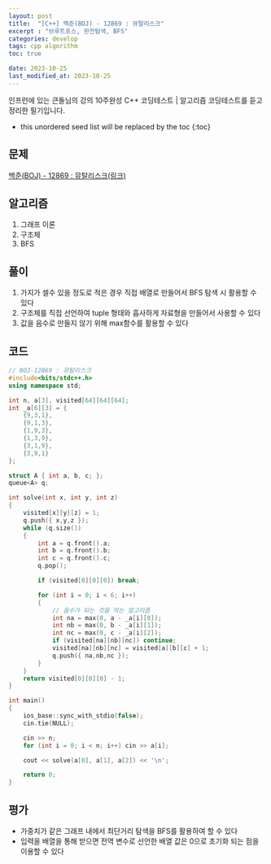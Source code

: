 ```yaml
---
layout: post
title:  "[C++] 백준(BOJ) - 12869 : 뮤탈리스크"
excerpt : "브루트포스, 완전탐색, BFS"
categories: develop
tags: cpp algorithm
toc: true

date: 2023-10-25
last_modified_at: 2023-10-25
---
```

> <span style="font-size: 80%">
인프런에 있는 큰돌님의 강의 10주완성 C++ 코딩테스트 | 알고리즘 코딩테스트를 듣고 정리한 필기입니다.</span>

<!--more-->

* this unordered seed list will be replaced by the toc
{:toc}

## 문제 

[백준(BOJ) - 12869 : 뮤탈리스크(링크)](https://www.acmicpc.net/problem/12869)

## 알고리즘

  1. 그래프 이론
  2. 구조체
  3. BFS

## 풀이
  1. 가지가 셀수 있을 정도로 적은 경우 직접 배열로 만들어서 BFS 탐색 시 활용할 수 있다
  2. 구조체를 직접 선언하여 tuple 형태와 흡사하게 자료형을 만들어서 사용할 수 있다
  3. 값을 음수로 만들지 않기 위해 max함수를 활용할 수 있다


## 코드  
```cpp
// BOJ-12869 : 뮤탈리스크
#include<bits/stdc++.h>
using namespace std;

int n, a[3], visited[64][64][64];
int _a[6][3] = {
	{9,3,1},
	{9,1,3},
	{1,9,3},
	{1,3,9},
	{3,1,9},
	{3,9,1}
};

struct A { int a, b, c; };
queue<A> q;

int solve(int x, int y, int z)
{
	visited[x][y][z] = 1;
	q.push({ x,y,z });
	while (q.size())
	{
		int a = q.front().a;
		int b = q.front().b;
		int c = q.front().c;
		q.pop();

		if (visited[0][0][0]) break;

		for (int i = 0; i < 6; i++)
		{
			// 음수가 되는 것을 막는 알고리즘
			int na = max(0, a - _a[i][0]);
			int nb = max(0, b - _a[i][1]);
			int nc = max(0, c - _a[i][2]);
			if (visited[na][nb][nc]) continue;
			visited[na][nb][nc] = visited[a][b][c] + 1;
			q.push({ na,nb,nc });
		}
	}
	return visited[0][0][0] - 1;
}

int main()
{
	ios_base::sync_with_stdio(false);
	cin.tie(NULL);

	cin >> n;
	for (int i = 0; i < n; i++) cin >> a[i];

	cout << solve(a[0], a[1], a[2]) << '\n';

	return 0;
}
```

## 평가  
* 가중치가 같은 그래프 내에서 최단거리 탐색을 BFS를 활용하여 할 수 있다
* 입력을 배열을 통해 받으면 전역 변수로 선언한 배열 값은 0으로 초기화 되는 점을 이용할 수 있다